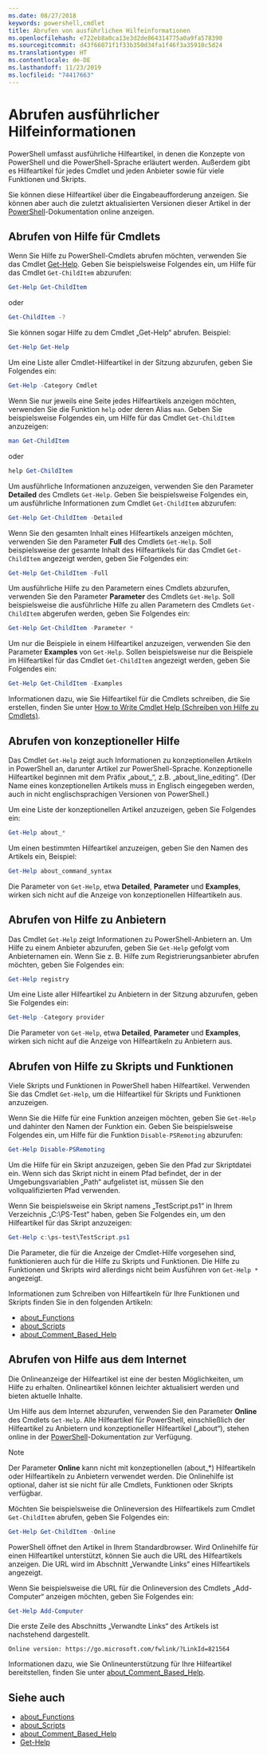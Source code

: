 ```yaml
---
ms.date: 08/27/2018
keywords: powershell,cmdlet
title: Abrufen von ausführlichen Hilfeinformationen
ms.openlocfilehash: e722eb8a0ca13e3d2de864314775a0a9fa578390
ms.sourcegitcommit: d43f66071f1f33b350d34fa1f46f3a35910c5d24
ms.translationtype: HT
ms.contentlocale: de-DE
ms.lasthandoff: 11/23/2019
ms.locfileid: "74417663"
---
```

# <a name="getting-detailed-help-information"></a>Abrufen ausführlicher Hilfeinformationen

PowerShell umfasst ausführliche Hilfeartikel, in denen die Konzepte von PowerShell und die PowerShell-Sprache erläutert werden. Außerdem gibt es Hilfeartikel für jedes Cmdlet und jeden Anbieter sowie für viele Funktionen und Skripts.

Sie können diese Hilfeartikel über die Eingabeaufforderung anzeigen. Sie können aber auch die zuletzt aktualisierten Versionen dieser Artikel in der [PowerShell](/powershell/scripting/overview)-Dokumentation online anzeigen.

## <a name="getting-help-for-cmdlets"></a>Abrufen von Hilfe für Cmdlets

Wenn Sie Hilfe zu PowerShell-Cmdlets abrufen möchten, verwenden Sie das Cmdlet [Get-Help](/powershell/module/microsoft.powershell.core/Get-Help). Geben Sie beispielsweise Folgendes ein, um Hilfe für das Cmdlet `Get-ChildItem` abzurufen:

```powershell
Get-Help Get-ChildItem
```

oder

```powershell
Get-ChildItem -?
```

Sie können sogar Hilfe zu dem Cmdlet „Get-Help“ abrufen. Beispiel:

```powershell
Get-Help Get-Help
```

Um eine Liste aller Cmdlet-Hilfeartikel in der Sitzung abzurufen, geben Sie Folgendes ein:

```powershell
Get-Help -Category Cmdlet
```

Wenn Sie nur jeweils eine Seite jedes Hilfeartikels anzeigen möchten, verwenden Sie die Funktion `help` oder deren Alias `man`.
Geben Sie beispielsweise Folgendes ein, um Hilfe für das Cmdlet `Get-ChildItem` anzuzeigen:

```powershell
man Get-ChildItem
```

oder

```powershell
help Get-ChildItem
```

Um ausführliche Informationen anzuzeigen, verwenden Sie den Parameter **Detailed** des Cmdlets `Get-Help`. Geben Sie beispielsweise Folgendes ein, um ausführliche Informationen zum Cmdlet `Get-ChildItem` abzurufen:

```powershell
Get-Help Get-ChildItem -Detailed
```

Wenn Sie den gesamten Inhalt eines Hilfeartikels anzeigen möchten, verwenden Sie den Parameter **Full** des Cmdlets `Get-Help`. Soll beispielsweise der gesamte Inhalt des Hilfeartikels für das Cmdlet `Get-ChildItem` angezeigt werden, geben Sie Folgendes ein:

```powershell
Get-Help Get-ChildItem -Full
```

Um ausführliche Hilfe zu den Parametern eines Cmdlets abzurufen, verwenden Sie den Parameter **Parameter** des Cmdlets `Get-Help`. Soll beispielsweise die ausführliche Hilfe zu allen Parametern des Cmdlets `Get-ChildItem` abgerufen werden, geben Sie Folgendes ein:

```powershell
Get-Help Get-ChildItem -Parameter *
```

Um nur die Beispiele in einem Hilfeartikel anzuzeigen, verwenden Sie den Parameter **Examples** von `Get-Help`.
Sollen beispielsweise nur die Beispiele im Hilfeartikel für das Cmdlet `Get-ChildItem` angezeigt werden, geben Sie Folgendes ein:

```powershell
Get-Help Get-ChildItem -Examples
```

Informationen dazu, wie Sie Hilfeartikel für die Cmdlets schreiben, die Sie erstellen, finden Sie unter [How to Write Cmdlet Help (Schreiben von Hilfe zu Cmdlets)](/powershell/scripting/developer/help/writing-help-for-windows-powershell-cmdlets).

## <a name="getting-conceptual-help"></a>Abrufen von konzeptioneller Hilfe

Das Cmdlet `Get-Help` zeigt auch Informationen zu konzeptionellen Artikeln in PowerShell an, darunter Artikel zur PowerShell-Sprache. Konzeptionelle Hilfeartikel beginnen mit dem Präfix „about_“, z.B. „about_line_editing“. (Der Name eines konzeptionellen Artikels muss in Englisch eingegeben werden, auch in nicht englischsprachigen Versionen von PowerShell.)

Um eine Liste der konzeptionellen Artikel anzuzeigen, geben Sie Folgendes ein:

```powershell
Get-Help about_*
```

Um einen bestimmten Hilfeartikel anzuzeigen, geben Sie den Namen des Artikels ein, Beispiel:

```powershell
Get-Help about_command_syntax
```

Die Parameter von `Get-Help`, etwa **Detailed**, **Parameter** und **Examples**, wirken sich nicht auf die Anzeige von konzeptionellen Hilfeartikeln aus.

## <a name="getting-help-about-providers"></a>Abrufen von Hilfe zu Anbietern

Das Cmdlet `Get-Help` zeigt Informationen zu PowerShell-Anbietern an. Um Hilfe zu einem Anbieter abzurufen, geben Sie `Get-Help` gefolgt vom Anbieternamen ein. Wenn Sie z. B. Hilfe zum Registrierungsanbieter abrufen möchten, geben Sie Folgendes ein:

```powershell
Get-Help registry
```

Um eine Liste aller Hilfeartikel zu Anbietern in der Sitzung abzurufen, geben Sie Folgendes ein:

```powershell
Get-Help -Category provider
```

Die Parameter von `Get-Help`, etwa **Detailed**, **Parameter** und **Examples**, wirken sich nicht auf die Anzeige von Hilfeartikeln zu Anbietern aus.

## <a name="getting-help-about-scripts-and-functions"></a>Abrufen von Hilfe zu Skripts und Funktionen

Viele Skripts und Funktionen in PowerShell haben Hilfeartikel. Verwenden Sie das Cmdlet `Get-Help`, um die Hilfeartikel für Skripts und Funktionen anzuzeigen.

Wenn Sie die Hilfe für eine Funktion anzeigen möchten, geben Sie `Get-Help` und dahinter den Namen der Funktion ein. Geben Sie beispielsweise Folgendes ein, um Hilfe für die Funktion `Disable-PSRemoting` abzurufen:

```powershell
Get-Help Disable-PSRemoting
```

Um die Hilfe für ein Skript anzuzeigen, geben Sie den Pfad zur Skriptdatei ein. Wenn sich das Skript nicht in einem Pfad befindet, der in der Umgebungsvariablen „Path“ aufgelistet ist, müssen Sie den vollqualifizierten Pfad verwenden.

Wenn Sie beispielsweise ein Skript namens „TestScript.ps1“ in Ihrem Verzeichnis „C:\\PS-Test“ haben, geben Sie Folgendes ein, um den Hilfeartikel für das Skript anzuzeigen:

```powershell
Get-Help c:\ps-test\TestScript.ps1
```

Die Parameter, die für die Anzeige der Cmdlet-Hilfe vorgesehen sind, funktionieren auch für die Hilfe zu Skripts und Funktionen. Die Hilfe zu Funktionen und Skripts wird allerdings nicht beim Ausführen von `Get-Help *` angezeigt.

Informationen zum Schreiben von Hilfeartikeln für Ihre Funktionen und Skripts finden Sie in den folgenden Artikeln:

- [about_Functions](/powershell/module/microsoft.powershell.core/about/about_functions)
- [about_Scripts](/powershell/module/microsoft.powershell.core/about/about_scripts)
- [about_Comment_Based_Help](/powershell/module/microsoft.powershell.core/about/about_comment_based_help)

## <a name="getting-help-online"></a>Abrufen von Hilfe aus dem Internet

Die Onlineanzeige der Hilfeartikel ist eine der besten Möglichkeiten, um Hilfe zu erhalten. Onlineartikel können leichter aktualisiert werden und bieten aktuelle Inhalte.

Um Hilfe aus dem Internet abzurufen, verwenden Sie den Parameter **Online** des Cmdlets `Get-Help`. Alle Hilfeartikel für PowerShell, einschließlich der Hilfeartikel zu Anbietern und konzeptioneller Hilfeartikel („about“), stehen online in der [PowerShell](/powershell/scripting/powershell-scripting)-Dokumentation zur Verfügung.

> [!NOTE]
> Der Parameter **Online** kann nicht mit konzeptionellen (about_\*) Hilfeartikeln oder Hilfeartikeln zu Anbietern verwendet werden.
> Die Onlinehilfe ist optional, daher ist sie nicht für alle Cmdlets, Funktionen oder Skripts verfügbar.

Möchten Sie beispielsweise die Onlineversion des Hilfeartikels zum Cmdlet `Get-ChildItem` abrufen, geben Sie Folgendes ein:

```powershell
Get-Help Get-ChildItem -Online
```

PowerShell öffnet den Artikel in Ihrem Standardbrowser. Wird Onlinehilfe für einen Hilfeartikel unterstützt, können Sie auch die URL des Hilfeartikels anzeigen. Die URL wird im Abschnitt „Verwandte Links“ eines Hilfeartikels angezeigt.

Wenn Sie beispielsweise die URL für die Onlineversion des Cmdlets „Add-Computer“ anzeigen möchten, geben Sie Folgendes ein:

```powershell
Get-Help Add-Computer
```

Die erste Zeile des Abschnitts „Verwandte Links“ des Artikels ist nachstehend dargestellt.

```Output
Online version: https://go.microsoft.com/fwlink/?LinkId=821564
```

Informationen dazu, wie Sie Onlineunterstützung für Ihre Hilfeartikel bereitstellen, finden Sie unter [about_Comment_Based_Help](/powershell/module/microsoft.powershell.core/about/about_comment_based_help).

## <a name="see-also"></a>Siehe auch

- [about_Functions](/powershell/module/microsoft.powershell.core/about/about_functions)
- [about_Scripts](/powershell/module/microsoft.powershell.core/about/about_scripts)
- [about_Comment_Based_Help](/powershell/module/microsoft.powershell.core/about/about_comment_based_help)
- [Get-Help](/powershell/module/microsoft.powershell.core/get-help)
